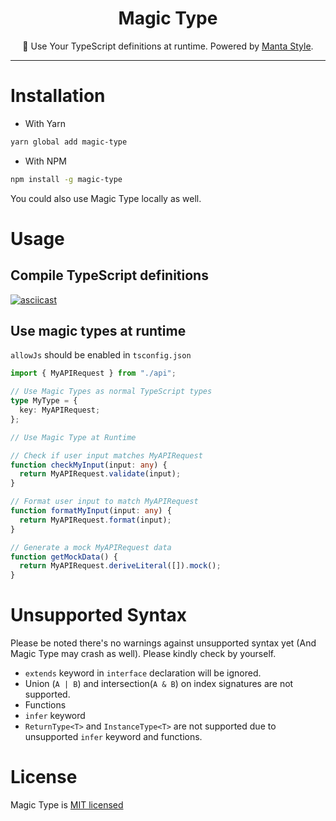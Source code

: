<h1 align="center">
  Magic Type
</h1>
<p align="center">🚀 Use Your TypeScript definitions at runtime. Powered by <a href="https://github.com/Cryrivers/manta-style" target="_blank">Manta Style</a>.</p>

---

# Installation

- With Yarn

```sh
yarn global add magic-type
```

- With NPM

```sh
npm install -g magic-type
```

You could also use Magic Type locally as well.

# Usage

## Compile TypeScript definitions

[![asciicast](https://asciinema.org/a/n3u9Z9x8Nki3C6OApnf6CFaDi.png)](https://asciinema.org/a/n3u9Z9x8Nki3C6OApnf6CFaDi?speed=0.75)

## Use magic types at runtime

`allowJs` should be enabled in `tsconfig.json`

```typescript
import { MyAPIRequest } from "./api";

// Use Magic Types as normal TypeScript types
type MyType = {
  key: MyAPIRequest;
};

// Use Magic Type at Runtime

// Check if user input matches MyAPIRequest
function checkMyInput(input: any) {
  return MyAPIRequest.validate(input);
}

// Format user input to match MyAPIRequest
function formatMyInput(input: any) {
  return MyAPIRequest.format(input);
}

// Generate a mock MyAPIRequest data
function getMockData() {
  return MyAPIRequest.deriveLiteral([]).mock();
}
```

# Unsupported Syntax

Please be noted there's no warnings against unsupported syntax yet (And Magic Type may crash as well).
Please kindly check by yourself.

- `extends` keyword in `interface` declaration will be ignored.
- Union (`A | B`) and intersection(`A & B`) on index signatures are not supported.
- Functions
- `infer` keyword
- `ReturnType<T>` and `InstanceType<T>` are not supported due to unsupported `infer` keyword and functions.

# License

Magic Type is [MIT licensed](https://github.com/Cryrivers/magic-type/blob/master/LICENSE)
